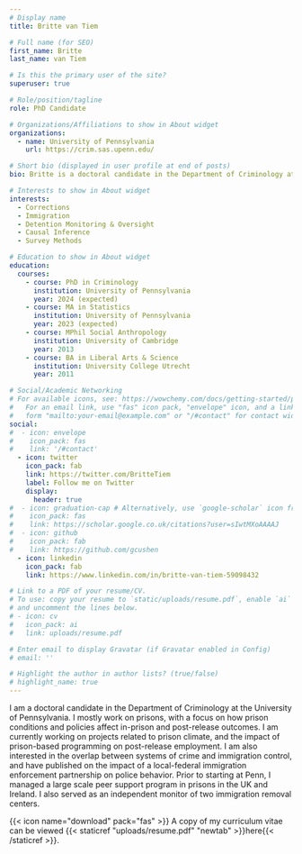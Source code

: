 ```yaml
---
# Display name
title: Britte van Tiem

# Full name (for SEO)
first_name: Britte
last_name: van Tiem

# Is this the primary user of the site?
superuser: true

# Role/position/tagline
role: PhD Candidate 

# Organizations/Affiliations to show in About widget
organizations:
  - name: University of Pennsylvania 
    url: https://crim.sas.upenn.edu/

# Short bio (displayed in user profile at end of posts)
bio: Britte is a doctoral candidate in the Department of Criminology at the University of Pennsylvania. 

# Interests to show in About widget
interests:
  - Corrections 
  - Immigration 
  - Detention Monitoring & Oversight
  - Causal Inference
  - Survey Methods

# Education to show in About widget
education:
  courses:
    - course: PhD in Criminology
      institution: University of Pennsylvania
      year: 2024 (expected)
    - course: MA in Statistics
      institution: University of Pennsylvania
      year: 2023 (expected)
    - course: MPhil Social Anthropology
      institution: University of Cambridge 
      year: 2013
    - course: BA in Liberal Arts & Science 
      institution: University College Utrecht 
      year: 2011

# Social/Academic Networking
# For available icons, see: https://wowchemy.com/docs/getting-started/page-builder/#icons
#   For an email link, use "fas" icon pack, "envelope" icon, and a link in the
#   form "mailto:your-email@example.com" or "/#contact" for contact widget.
social:
#  - icon: envelope
#    icon_pack: fas
#    link: '/#contact'
  - icon: twitter
    icon_pack: fab
    link: https://twitter.com/BritteTiem
    label: Follow me on Twitter
    display:
      header: true
#  - icon: graduation-cap # Alternatively, use `google-scholar` icon from `ai` icon pack
#    icon_pack: fas
#    link: https://scholar.google.co.uk/citations?user=sIwtMXoAAAAJ
#  - icon: github
#    icon_pack: fab
#    link: https://github.com/gcushen
  - icon: linkedin
    icon_pack: fab
    link: https://www.linkedin.com/in/britte-van-tiem-59098432

# Link to a PDF of your resume/CV.
# To use: copy your resume to `static/uploads/resume.pdf`, enable `ai` icons in `params.yaml`,
# and uncomment the lines below.
# - icon: cv
#   icon_pack: ai
#   link: uploads/resume.pdf

# Enter email to display Gravatar (if Gravatar enabled in Config)
# email: ''

# Highlight the author in author lists? (true/false)
# highlight_name: true
---
```


I am a doctoral candidate in the Department of Criminology at the University of Pennsylvania. I mostly work on prisons, with a focus on how prison conditions and policies affect in-prison and post-release outcomes. I am currently working on projects related to prison climate, and the impact of prison-based programming on post-release employment. I am also interested in the overlap between systems of crime and immigration control, and have published on the impact of a local-federal immigration enforcement partnership on police behavior. Prior to starting at Penn, I managed a large scale peer support program in prisons in the UK and Ireland. I also served as an independent monitor of two immigration removal centers. 

{{< icon name="download" pack="fas" >}} A copy of my curriculum vitae can be viewed {{< staticref "uploads/resume.pdf" "newtab" >}}here{{< /staticref >}}.

